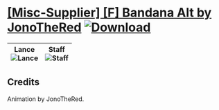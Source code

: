 # [\[Misc-Supplier\] \[F\] Bandana Alt by JonoTheRed](https://github.com/Klokinator/FE-Repo/tree/main/Battle%20Animations/Bards,%20Dancers,%20Suppliers,%20Misc/%5BMisc-Supplier%5D%20%5BF%5D%20Bandana%20Alt%20by%20JonoTheRed) [![Download](https://img.shields.io/badge/Download--red?style=social&logo=github)](https://minhaskamal.github.io/DownGit/#/home?url=https://github.com/Klokinator/FE-Repo/tree/main/Battle%20Animations/Bards,%20Dancers,%20Suppliers,%20Misc/%5BMisc-Supplier%5D%20%5BF%5D%20Bandana%20Alt%20by%20JonoTheRed)

| <b>Lance</b><br/><img alt="Lance" src="https://raw.githubusercontent.com/Klokinator/FE-Repo/main/Battle%20Animations/Bards,%20Dancers,%20Suppliers,%20Misc/%5BMisc-Supplier%5D%20%5BF%5D%20Bandana%20Alt%20by%20JonoTheRed/2.%20Lance/Lance.gif"/> | <b>Staff</b><br/><img alt="Staff" src="https://raw.githubusercontent.com/Klokinator/FE-Repo/main/Battle%20Animations/Bards,%20Dancers,%20Suppliers,%20Misc/%5BMisc-Supplier%5D%20%5BF%5D%20Bandana%20Alt%20by%20JonoTheRed/7.%20Staff/Staff.gif"/> |
| :---: | :---: |

## Credits

Animation by JonoTheRed.

